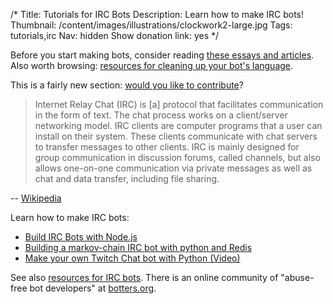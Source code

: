 /*
Title: Tutorials for IRC Bots
Description: Learn how to make IRC bots!
Thumbnail: /content/images/illustrations/clockwork2-large.jpg
Tags: tutorials,irc
Nav: hidden
Show donation link: yes
*/


<div class="note">
  <p>
    Before you start making bots, consider reading <a href="/bot-ethics">these essays and articles</a>. Also worth browsing: <a href="/resources/libraries-frameworks/#language">resources for cleaning up your bot's language</a>.
  </p>
</div>

<div class="note">
  <p>
    This is a fairly new section: <a href="https://github.com/botwiki/botwiki.org">would you like to contribute</a>?
  </p>
</div>


> Internet Relay Chat (IRC) is [a] protocol that facilitates communication in the form of text. The chat process works on a client/server networking model. IRC clients are computer programs that a user can install on their system. These clients communicate with chat servers to transfer messages to other clients. IRC is mainly designed for group communication in discussion forums, called channels, but also allows one-on-one communication via private messages as well as chat and data transfer, including file sharing.

-- [Wikipedia](https://en.wikipedia.org/wiki/Internet_Relay_Chat)



Learn how to make IRC bots:

- [Build IRC Bots with Node.js](http://davidwalsh.name/nodejs-irc)
- [Building a markov-chain IRC bot with python and Redis](https://charlesleifer.com/blog/building-markov-chain-irc-bot-python-and-redis/)
- [Make your own Twitch Chat bot with Python (Video)](https://www.youtube.com/watch?v=5Kv3_V5wFgg)

See also [resources for IRC bots](/resources/irc-bots). There is an online community of "abuse-free bot developers" at [botters.org](http://botters.org/start). 